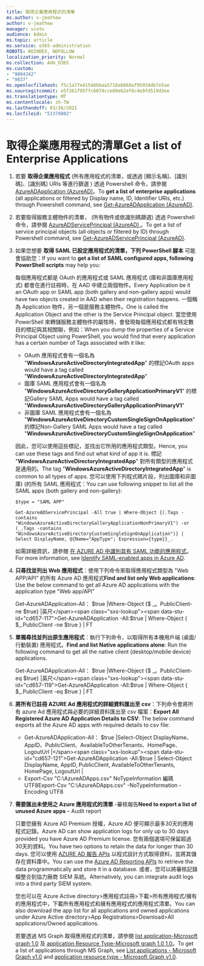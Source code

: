 ```yaml
---
title: 取得企業應用程式的清單
ms.author: v-jmathew
author: v-jmathew
manager: scotv
audience: Admin
ms.topic: article
ms.service: o365-administration
ROBOTS: NOINDEX, NOFOLLOW
localization_priority: Normal
ms.collection: Adm_O365
ms.custom:
- "9004342"
- "9837"
ms.openlocfilehash: f5c1a77e415d4bbaa5718a6668af95934db7e5ae
ms.sourcegitcommit: e5f261f95ffc6074cce89e62ef8c4e9fd519d3ee
ms.translationtype: MT
ms.contentlocale: zh-TW
ms.lasthandoff: 03/26/2021
ms.locfileid: "51379802"
---
```

# <a name="get-a-list-of-enterprise-applications"></a><span data-ttu-id="cd657-102">取得企業應用程式的清單</span><span class="sxs-lookup"><span data-stu-id="cd657-102">Get a list of Enterprise Applications</span></span>

1. <span data-ttu-id="cd657-103">若要 **取得企業應用程式** (所有應用程式的清單，或透過 [顯示名稱]、[識別碼]、[識別碼] URIs 等進行篩選 ) 透過 Powershell 命令，請參閱 [AzureADApplication (AzureAD)](https://docs.microsoft.com/powershell/module/azuread/get-azureadapplication)。</span><span class="sxs-lookup"><span data-stu-id="cd657-103">To **get a list of enterprise applications** (all applications or filtered by Display name, ID, Identifier URIs, etc.) through Powershell command, see [Get-AzureADApplication (AzureAD)](https://docs.microsoft.com/powershell/module/azuread/get-azureadapplication).</span></span>
2. <span data-ttu-id="cd657-104">若要取得服務主體物件的清單， (所有物件或依識別碼篩選) 透過 Powershell 命令，請參閱 [AzureADServicePrincipal (AzureAD) ](https://docs.microsoft.com/powershell/module/azuread/get-azureadserviceprincipal)。</span><span class="sxs-lookup"><span data-stu-id="cd657-104">To get a list of service principal objects (all objects or filtered by ID) through Powershell command, see [Get-AzureADServicePrincipal (AzureAD)](https://docs.microsoft.com/powershell/module/azuread/get-azureadserviceprincipal).</span></span>
3. <span data-ttu-id="cd657-105">如果您想要 **取得 SAML 已設定應用程式的清單，下列 PowerShell 腳本** 可能會協助您：</span><span class="sxs-lookup"><span data-stu-id="cd657-105">If you want to **get a list of SAML configured apps, following PowerShell scripts** may help you:</span></span>

    <span data-ttu-id="cd657-106">每個應用程式都是 OAuth 的應用程式或 SAML 應用程式 (庫和非圖庫應用程式) 都會在進行註冊時，在 AAD 中建立兩個物件。</span><span class="sxs-lookup"><span data-stu-id="cd657-106">Every Application be it an OAuth app or SAML app (both gallery and non-gallery apps) would have two objects created in AAD when their registration happens.</span></span> <span data-ttu-id="cd657-107">一個稱為 Application 物件，另一個是服務主體物件。</span><span class="sxs-lookup"><span data-stu-id="cd657-107">One is called the Application Object and the other is the Service Principal object.</span></span> <span data-ttu-id="cd657-108">當您使用 PowerShell 來轉儲服務主體物件的屬性時，會發現每個應用程式都有特定數目的標記與其相關聯，例如：</span><span class="sxs-lookup"><span data-stu-id="cd657-108">When you dump the properties of a Service Principal Object using PowerShell, you would find that every application has a certain number of Tags associated with it like:</span></span>

    - <span data-ttu-id="cd657-109">OAuth 應用程式會有一個名為 "**WindowsAzureActiveDirectoryIntegratedApp**" 的標記</span><span class="sxs-lookup"><span data-stu-id="cd657-109">OAuth apps would have a tag called "**WindowsAzureActiveDirectoryIntegratedApp**"</span></span>
    - <span data-ttu-id="cd657-110">圖庫 SAML 應用程式會有一個名為 "**WindowsAzureActiveDirectoryGalleryApplicationPrimaryV1**" 的標記</span><span class="sxs-lookup"><span data-stu-id="cd657-110">Gallery SAML Apps would have a tag called "**WindowsAzureActiveDirectoryGalleryApplicationPrimaryV1**"</span></span>
    - <span data-ttu-id="cd657-111">非圖庫 SAML 應用程式會有一個名為 "**WindowsAzureActiveDirectoryCustomSingleSignOnApplication**" 的標記</span><span class="sxs-lookup"><span data-stu-id="cd657-111">Non-Gallery SAML Apps would have a tag called "**WindowsAzureActiveDirectoryCustomSingleSignOnApplication**"</span></span>

    <span data-ttu-id="cd657-112">因此，您可以使用這些標記，並找出它所用的應用程式類型。</span><span class="sxs-lookup"><span data-stu-id="cd657-112">Hence, you can use these tags and find out what kind of app it is.</span></span> <span data-ttu-id="cd657-113">標記 "**WindowsAzureActiveDirectoryIntegratedApp**" 對所有類型的應用程式是通用的。</span><span class="sxs-lookup"><span data-stu-id="cd657-113">The tag "**WindowsAzureActiveDirectoryIntegratedApp**" is common to all types of apps.</span></span> <span data-ttu-id="cd657-114">您可以使用下列程式碼片段，列出圖庫和非圖庫)  (的所有 SAML 應用程式：</span><span class="sxs-lookup"><span data-stu-id="cd657-114">You can use following snippet to list all the SAML apps (both gallery and non-gallery):</span></span>

    `$type = "SAML APP"`

    `Get-AzureADServicePrincipal -All true | Where-Object {(.Tags -contains "WindowsAzureActiveDirectoryGalleryApplicationNonPrimaryV1") -or (_.Tags -contains "WindowsAzureActiveDirectoryCustomSingleSignOnApplication")} | Select DisplayName, @{Name="AppType"; Expression={type}}_.`

    <span data-ttu-id="cd657-115">如需詳細資訊，請參閱 [在 AZURE AD 中識別具有 SAML 功能的應用程式](https://docs.microsoft.com/answers/questions/24259/identify-saml-enabled-apps-in-azure-ad.html)。</span><span class="sxs-lookup"><span data-stu-id="cd657-115">For more information, see [Identify SAML-enabled apps in Azure AD](https://docs.microsoft.com/answers/questions/24259/identify-saml-enabled-apps-in-azure-ad.html).</span></span>

4. <span data-ttu-id="cd657-116">**只尋找並列出 Web 應用程式**：使用下列命令來取得應用程式類型為 "Web APP/API" 的所有 Azure AD 應用程式</span><span class="sxs-lookup"><span data-stu-id="cd657-116">**Find and list only Web applications**: Use the below command to get all Azure AD applications with the application type "Web app/API"</span></span>

    <span data-ttu-id="cd657-117">Get-AzureADApplication-All： $true |Where-Object {$ _。PublicClient-ne $true} |英尺</span><span class="sxs-lookup"><span data-stu-id="cd657-117">Get-AzureADApplication -All:$true | Where-Object { $_.PublicClient -ne $true } | FT</span></span>
5. <span data-ttu-id="cd657-118">**單獨尋找並列出原生應用程式**：執行下列命令，以取得所有本機用戶端 (桌面/行動裝置) 應用程式。</span><span class="sxs-lookup"><span data-stu-id="cd657-118">**Find and list Native applications alone**: Run the following command to get all the native client (desktop/mobile device) applications.</span></span>

    <span data-ttu-id="cd657-119">Get-AzureADApplication-All： $true |Where-Object {$ _。PublicClient-eq $true} |英尺</span><span class="sxs-lookup"><span data-stu-id="cd657-119">Get-AzureADApplication -All:$true | Where-Object { $_.PublicClient -eq $true } | FT</span></span>
6. <span data-ttu-id="cd657-120">**將所有已註冊 AZURE Ad 應用程式的詳細資料匯出至 csv**：下列命令會將所有 azure Ad 應用程式與必要的詳細資料匯出至 csv 檔案：</span><span class="sxs-lookup"><span data-stu-id="cd657-120">**Export All Registered Azure AD Application Details to CSV**: The below command exports all the Azure AD apps with required details to csv file:</span></span>

    - <span data-ttu-id="cd657-121">Get-AzureADApplication-All： $true |Select-Object DisplayName、AppID、PublicClient、AvailableToOtherTenants、HomePage、LogoutUrl |</span><span class="sxs-lookup"><span data-stu-id="cd657-121">Get-AzureADApplication -All:$true | Select-Object DisplayName, AppID, PublicClient, AvailableToOtherTenants, HomePage, LogoutUrl |</span></span>
    - <span data-ttu-id="cd657-122">Export-Csv "C:\AzureADApps.csv" NoTypeInformation 編碼 UTF8</span><span class="sxs-lookup"><span data-stu-id="cd657-122">Export-Csv "C:\AzureADApps.csv" -NoTypeInformation -Encoding UTF8</span></span>

7. <span data-ttu-id="cd657-123">**需要匯出未使用之 Azure 應用程式的清單** -審核報告</span><span class="sxs-lookup"><span data-stu-id="cd657-123">**Need to export a list of unused Azure apps** – Audit report</span></span>

    <span data-ttu-id="cd657-124">只要您擁有 Azure AD Premium 授權，Azure AD 便可顯示最多30天的應用程式記錄。</span><span class="sxs-lookup"><span data-stu-id="cd657-124">Azure AD can show application logs for only up to 30 days provided you have Azure AD Premium license.</span></span>
    <span data-ttu-id="cd657-125">您有兩個選項可保留超過30天的資料。</span><span class="sxs-lookup"><span data-stu-id="cd657-125">You have two options to retain the data for longer than 30 days.</span></span> <span data-ttu-id="cd657-126">您可以使用 [AZURE AD 報告 APIs](https://docs.microsoft.com/azure/active-directory/reports-monitoring/concept-reporting-api) 以程式設計方式取得資料，並將其儲存在資料庫中。</span><span class="sxs-lookup"><span data-stu-id="cd657-126">You can use the [Azure AD Reporting APIs](https://docs.microsoft.com/azure/active-directory/reports-monitoring/concept-reporting-api) to retrieve the data programmatically and store it in a database.</span></span> <span data-ttu-id="cd657-127">或者，您可以將審核記錄檔整合到協力廠商 SIEM 系統。</span><span class="sxs-lookup"><span data-stu-id="cd657-127">Alternatively, you can integrate audit logs into a third party SIEM system.</span></span>

    <span data-ttu-id="cd657-128">您也可以在 Azure Active directory>應用程式註冊>下載>所有應用程式/擁有的應用程式中，下載所有應用程式和擁有應用程式的應用程式清單。</span><span class="sxs-lookup"><span data-stu-id="cd657-128">You can also download the app list for all applications and owned applications under Azure Active directory>App Registrations>Download>All applications/Owned applications.</span></span>

    <span data-ttu-id="cd657-129">若要透過 MS Graph 取得應用程式的清單，請參閱 [list application-Microsoft graph 1.0](https://docs.microsoft.com/graph/api/application-list) 及 [application Resource Type-Microsoft graph 1.0 1.0](https://docs.microsoft.com/graph/api/resources/application)。</span><span class="sxs-lookup"><span data-stu-id="cd657-129">To get a list of applications through MS Graph, see [List applications - Microsoft Graph v1.0](https://docs.microsoft.com/graph/api/application-list) and [application resource type - Microsoft Graph v1.0](https://docs.microsoft.com/graph/api/resources/application).</span></span>
